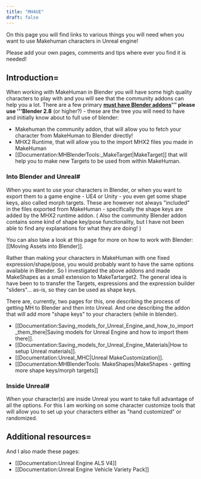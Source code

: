 ```yaml
---
title: "MH4UE"
draft: false
---
```


On this page you will find links to various things you will need when you want to use Makehuman characters in Unreal engine!

Please add your own pages, comments and tips where ever you find it is needed!  


## Introduction= 
When working with MakeHuman in Blender you will have some high quality characters to play with and you will see that the community addons can help you a lot. There are a few primary **[must have Blender addons](http://www.makehumancommunity.org/content/plugins.html)''' please use '''Blender 2.8** (or higher?) - these are the tree you will need to have and initially know about to full use of blender:

* Makehuman the community addon, that will allow you to fetch your character from MakeHuman to Blender directly!
* MHX2 Runtime, that will allow you to the import MHX2 files you made in MakeHuman 
* [[Documentation:MHBlenderTools:_MakeTarget|MakeTarget]] that will help you to make new Targets to be used from within MakeHuman.

### Into Blender and Unreal# 

When you want to use your characters in Blender, or when you want to export them to a game engine - UE4 or Unity - you even get some shape keys, also called morph targets. These are however not always "included" in the files exported from MakeHuman - specifically the shape keys are added by the MHX2 runtime addon. ( Also the community Blender addon contains some kind of shape key/pose functionality, but I have not been able to find any explanations for what they are doing! )

You can also take a look at this page for more on how to work with Blender: [[Moving Assets into Blender]].

Rather than making your characters in MakeHuman with one fixed expression/shape/pose, you would probably want to have the same options available in Blender. So I investigated the above addons and made MakeShapes as a small extension to MakeTartarget2. The general idea is have been to to transfer the Targets, expressions and the expression builder "sliders"... as-is, so they can be used as shape keys. 

There are, currently, two pages for this, one describing the process of getting MH to Blender and then into Unreal. And one describing the addon that will add more "shape keys" to your characters (while in blender). 

* [[Documentation:Saving_models_for_Unreal_Engine_and_how_to_import_them_there|Saving models for Unreal Engine and how to import them there]].
* [[Documentation:Saving_models_for_Unreal_Engine_Materials|How to setup Unreal materials]].
* [[Documentation:Unreal_MHC|Unreal MakeCustomization]].
* [[Documentation:MHBlenderTools: MakeShapes|MakeShapes - getting more shape keys/morph targets]]

### Inside Unreal# 

When your character(s) are inside Unreal you want to take full advantage of all the options. For this I am working on some character customize tools that will allow you to set up your characters either as "hand customized" or randomized.

## Additional resources=
And I also made these pages: 
* [[Documentation:Unreal Engine ALS V4]]
* [[Documentation:Unreal Engine Vehicle Variety Pack]]